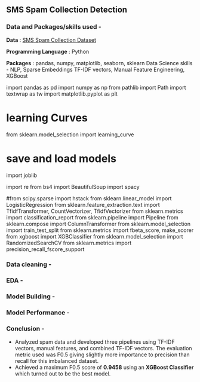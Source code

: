 ## SMS Spam Collection Detection

### Data and Packages/skills used -
**Data** : [SMS Spam Collection Dataset](https://www.kaggle.com/datasets/uciml/sms-spam-collection-dataset)

**Programming Language** : Python

**Packages** : pandas, numpy, matplotlib, seaborn, sklearn
Data Science skills - NLP, Sparse Embeddings TF-IDF vectors, Manual Feature Engineering, XGBoost

import pandas as pd
import numpy as np
from pathlib import Path
import textwrap as tw
import matplotlib.pyplot as plt

# learning Curves
from sklearn.model_selection import learning_curve

# save and load models
import joblib

import re
from bs4 import BeautifulSoup
import spacy

#from scipy.sparse import hstack
from sklearn.linear_model import LogisticRegression
from sklearn.feature_extraction.text import TfidfTransformer, CountVectorizer, TfidfVectorizer
from sklearn.metrics import classification_report
from sklearn.pipeline import Pipeline
from  sklearn.compose import ColumnTransformer
from sklearn.model_selection import train_test_split
from sklearn.metrics import fbeta_score, make_scorer
from xgboost import XGBClassifier
from sklearn.model_selection import RandomizedSearchCV
from sklearn.metrics import precision_recall_fscore_support



### Data cleaning -

### EDA -

### Model Building -

### Model Performance -

### Conclusion - 
* Analyzed spam data and developed three pipelines using TF-IDF vectors, manual features, and combined TF-IDF vectors. The evaluation metric used was
F0.5 giving slightly more importance to precision than recall for this imbalanced dataset.
* Achieved a maximum F0.5 score of **0.9458** using an **XGBoost Classifier** which turned out to be the best model.
